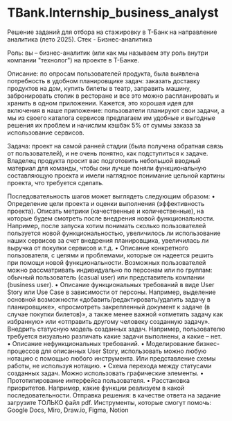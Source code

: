 # TBank.Internship_business_analyst
Решение заданий для отбора на стажировку в Т-Банк на направление аналитика (лето 2025). Стек - Бизнес-аналитика

Роль: вы – бизнес-аналитик (или как мы называем эту роль внутри компании "технолог") на проекте в Т-Банке.

Описание: по опросам пользователей продукта, была выявлена потребность в удобном планировщике задач: заказать доставку продуктов на дом, купить билеты в театр, заправить машину, забронировать столик в ресторане и все это можно распланировать и хранить в одном приложении. Кажется, это хорошая идея для включения в наше приложение: пользователи планируют свои задачи, а мы из своего каталога сервисов предлагаем им удобные и выгодные решения их проблем и начислим кэшбэк 5% от суммы заказа за использование сервисов.

Задача: проект на самой ранней стадии (была получена обратная связь от пользователей), и не очень понятно, как подступиться к задаче. Владелец продукта просит вас подготовить небольшой вводный материал для команды, чтобы они лучше поняли функциональную составляющую проекта и имели наглядное понимание цельной картины проекта, что требуется сделать.

Последовательность шагов может выглядеть следующим образом:
•	Определение цели проекта и оценки выполнения (эффективность проекта). Описать метрики (качественные и количественные), на которые будем смотреть после внедрения новой функциональности. Например, после запуска хотим понимать сколько пользователей пользуется новой функциональностью, увеличилось ли использование наших сервисов за счет внедрения планировщика, увеличилась ли выручка от покупки сервисов и.т.д.
•	Описание конкретного пользователя, с целями и проблемами, которые он надеется решить при помощи новой функциональности. Возможных пользователей можно рассматривать индивидуально по персонам или по группам: обычный пользователь (casual user) или представитель компании (business user).
•	Описание функциональных требований в виде User Story или Use Case в зависимости от персоны. Например, выделение основной возможности «добавить/редактировать/удалить задачу в планировщике», «просмотреть закрепленный документ к задаче (в случае покупки билетов)», а также менее важной «отметить задачу как избранную» или «отправить другому человеку созданную задачу». Внедрить статусную модель созданных задач. Например, пользователю требуется визуально различать какие задачи выполнены, а какие – нет.
•	Описание нефункциональных требований.
•	Моделирование бизнес-процессов для описанных User Story, использовать можно любую нотацию с помощью любого инструмента. Или представление схемы работы, не используя нотацию. 
•	Схема перехода между статусами созданных задач. Можно использовать графические элементы.
•	Прототипирование интерфейса пользователя.
•	Расстановка приоритетов. Например, какие функции реализуем в какой последовательности.
Отправка решения: в качестве ответа на задание загрузите ТОЛЬКО файл pdf.
Инструменты, которые смогут помочь: Google Docs, Miro, Draw.io, Figma, Notion
